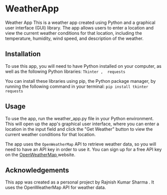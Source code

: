 # WeatherApp
 Weather App This is a weather app created using Python and a graphical user interface (GUI) library. The app allows users to enter a location and view the current weather conditions for that location, including the temperature, humidity, wind speed, and description of the weather.

## Installation
To use this app, you will need to have Python installed on your computer, as well as the following Python libraries:
`Tkinter , 
requests`

You can install these libraries using pip, the Python package manager, by running the following command in your terminal:
`pip install tkinter requests`

## Usage
To use the app, run the weather_app.py file in your Python environment. This will open up the app's graphical user interface, where you can enter a location in the input field and click the "Get Weather" button to view the current weather conditions for that location.

The app uses the `OpenWeatherMap` API to retrieve weather data, so you will need to have an API key in order to use it. You can sign up for a free API key on the [OpenWeatherMap ](https://openweathermap.org/)website.

## Acknowledgements
This app was created as a personal project by Rajnish Kumar Sharma . It uses the OpenWeatherMap API for weather data.
